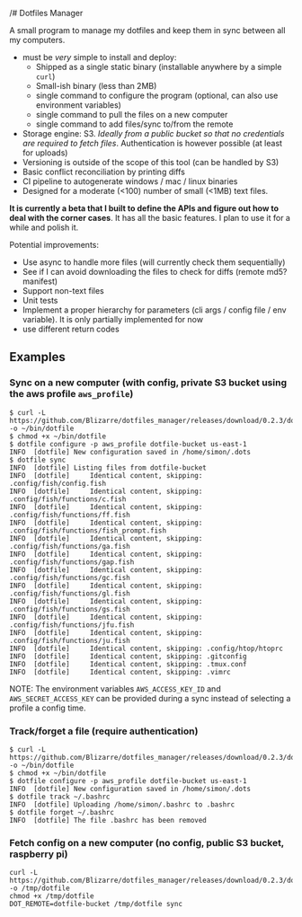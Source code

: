 /# Dotfiles Manager

A small program to manage my dotfiles and keep them in sync between all my computers.
- must be _very_ simple to install and deploy:
    - Shipped as a single static binary (installable anywhere by a simple `curl`)
    - Small-ish binary (less than 2MB)
    - single command to configure the program (optional, can also use environment variables)
    - single command to pull the files on a new computer
    - single command to add files/sync to/from the remote
- Storage engine: S3. _Ideally from a public bucket so that no credentials are required to fetch files_. Authentication is however possible (at least for uploads)
- Versioning is outside of the scope of this tool (can be handled by S3)
- Basic conflict reconciliation by printing diffs
- CI pipeline to autogenerate windows / mac / linux binaries
- Designed for a moderate (<100) number of small (<1MB) text files.

**It is currently a beta that I built to define the APIs and figure out how to deal with the corner cases**.
It has all the basic features. I plan to use it for a while and polish it.

Potential improvements:
- Use async to handle more files (will currently check them sequentially)
- See if I can avoid downloading the files to check for diffs (remote md5? manifest)
- Support non-text files
- Unit tests
- Implement a proper hierarchy for parameters (cli args / config file / env variable). It is only partially implemented for now
- use different return codes

## Examples

### Sync on a new computer (with config, private S3 bucket using the aws profile `aws_profile`)

```
$ curl -L https://github.com/Blizarre/dotfiles_manager/releases/download/0.2.3/dotfile -o ~/bin/dotfile
$ chmod +x ~/bin/dotfile
$ dotfile configure -p aws_profile dotfile-bucket us-east-1
INFO  [dotfile] New configuration saved in /home/simon/.dots
$ dotfile sync
INFO  [dotfile] Listing files from dotfile-bucket
INFO  [dotfile]     Identical content, skipping: .config/fish/config.fish
INFO  [dotfile]     Identical content, skipping: .config/fish/functions/c.fish
INFO  [dotfile]     Identical content, skipping: .config/fish/functions/ff.fish
INFO  [dotfile]     Identical content, skipping: .config/fish/functions/fish_prompt.fish
INFO  [dotfile]     Identical content, skipping: .config/fish/functions/ga.fish
INFO  [dotfile]     Identical content, skipping: .config/fish/functions/gap.fish
INFO  [dotfile]     Identical content, skipping: .config/fish/functions/gc.fish
INFO  [dotfile]     Identical content, skipping: .config/fish/functions/gl.fish
INFO  [dotfile]     Identical content, skipping: .config/fish/functions/gs.fish
INFO  [dotfile]     Identical content, skipping: .config/fish/functions/jfu.fish
INFO  [dotfile]     Identical content, skipping: .config/fish/functions/ju.fish
INFO  [dotfile]     Identical content, skipping: .config/htop/htoprc
INFO  [dotfile]     Identical content, skipping: .gitconfig
INFO  [dotfile]     Identical content, skipping: .tmux.conf
INFO  [dotfile]     Identical content, skipping: .vimrc
```

NOTE: The environment variables `AWS_ACCESS_KEY_ID` and `AWS_SECRET_ACCESS_KEY` can be provided during a sync instead of selecting a profile a config time.

### Track/forget a file (require authentication)
```
$ curl -L https://github.com/Blizarre/dotfiles_manager/releases/download/0.2.3/dotfile -o ~/bin/dotfile
$ chmod +x ~/bin/dotfile
$ dotfile configure -p aws_profile dotfile-bucket us-east-1
INFO  [dotfile] New configuration saved in /home/simon/.dots
$ dotfile track ~/.bashrc
INFO  [dotfile] Uploading /home/simon/.bashrc to .bashrc
$ dotfile forget ~/.bashrc
INFO  [dotfile] The file .bashrc has been removed
```

### Fetch config on a new computer (no config, public S3 bucket, raspberry pi)
```shell
curl -L https://github.com/Blizarre/dotfiles_manager/releases/download/0.2.3/dotfile.aarch64 -o /tmp/dotfile
chmod +x /tmp/dotfile
DOT_REMOTE=dotfile-bucket /tmp/dotfile sync
```